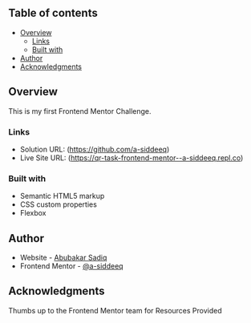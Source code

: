 ## Table of contents

- [Overview](#overview)
  - [Links](#links)
  - [Built with](#built-with)
- [Author](#author)
- [Acknowledgments](#acknowledgments)


## Overview
This is my first Frontend Mentor Challenge.

### Links

- Solution URL: (https://github.com/a-siddeeq)
- Live Site URL: (https://qr-task-frontend-mentor--a-siddeeq.repl.co)

### Built with

- Semantic HTML5 markup
- CSS custom properties
- Flexbox


## Author

- Website - [Abubakar Sadiq](https://github.com/A-Siddeeq/Codepen-qr-task)
- Frontend Mentor - [@a-siddeeq](https://www.frontendmentor.io/profile/A-Siddeeq)

## Acknowledgments

Thumbs up to the Frontend Mentor team for Resources Provided
